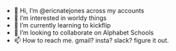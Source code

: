 - 👋 Hi, I’m @ericnatejones across my accounts
- 👀 I’m interested in worldy things
- 🌱 I’m currently learning to kickflip 
- 💞️ I’m looking to collaborate on Alphabet Schools
- 📫 How to reach me. gmail? insta? slack? figure it out. 

